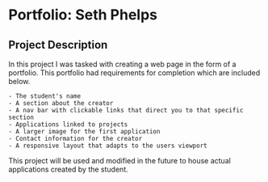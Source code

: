 # Portfolio: Seth Phelps

## Project Description

In this project I was tasked with creating a web page in the form of a portfolio. This portfolio had requirements for completion which are included below.

    - The student's name
    - A section about the creator
    - A nav bar with clickable links that direct you to that specific section
    - Applications linked to projects
    - A larger image for the first application
    - Contact information for the creator
    - A responsive layout that adapts to the users viewport

This project will be used and modified in the future to house actual applications created by the student.
